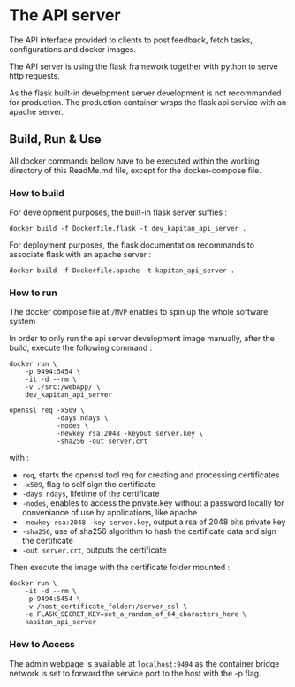 # The API server

The API interface provided to clients to post feedback, fetch tasks, configurations and docker images. 

The API server is using the flask framework together with python to serve http requests. 

As the flask  built-in development server development is not recommanded for production. The production container wraps the flask api service with an apache server. 

## Build, Run & Use  

All docker commands bellow have to be executed within the working directory of this ReadMe.md file, except for the docker-compose file.  

### How to build

For development purposes, the built-in flask server suffies :
```
docker build -f Dockerfile.flask -t dev_kapitan_api_server .
```

For deployment purposes, the flask documentation recommands to associate flask with an apache server : 
```
docker build -f Dockerfile.apache -t kapitan_api_server .
```

### How to run 

The docker compose file at `/MVP` enables to spin up the whole software system

In order to only run the api server development image manually, after the build, execute the following command  :
```
docker run \
    -p 9494:5454 \
    -it -d --rm \
    -v ./src:/webApp/ \
    dev_kapitan_api_server
```

```
openssl req -x509 \
            -days ndays \
            -nodes \
            -newkey rsa:2048 -keyout server.key \
            -sha256 -out server.crt 
```

with : 
- `req`, starts the openssl tool req for creating and processing certificates 
- `-x509`, flag to self sign the certificate 
- `-days ndays`, lifetime of the certificate 
- `-nodes`, enables to access the private.key without a password locally for conveniance of use by applications, like apache
- `-newkey rsa:2048 -key server.key`, output a rsa of 2048 bits private key 
- `-sha256`, use of sha256 algorithm to hash the certificate data and sign the certificate
- `-out server.crt`, outputs the certificate 

Then execute the image with the certificate folder mounted : 
```
docker run \
    -it -d --rm \
    -p 9494:5454 \
    -v /host_certificate_folder:/server_ssl \
    -e FLASK_SECRET_KEY=set_a_random_of_64_characters_here \
    kapitan_api_server
```

### How to Access  

The admin webpage is available at `localhost:9494` as the container bridge network is set to forward the service port to the host with the -p flag.